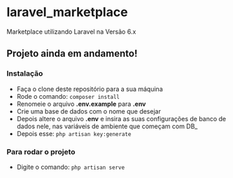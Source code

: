# laravel_marketplace
Marketplace utilizando Laravel na Versão 6.x

## Projeto ainda em andamento!

### Instalação
- Faça o clone deste repositório para a sua máquina
- Rode o comando: `composer install`
- Renomeie o arquivo <b>.env.example</b> para <b>.env</b>
- Crie uma base de dados com o nome que desejar
- Depois altere o arquivo <b>.env</b> e insira as suas configurações de banco de dados nele, nas variáveis de ambiente que começam com DB_
- Depois esse: `php artisan key:generate`

### Para rodar o projeto
- Digite o comando: `php artisan serve`

